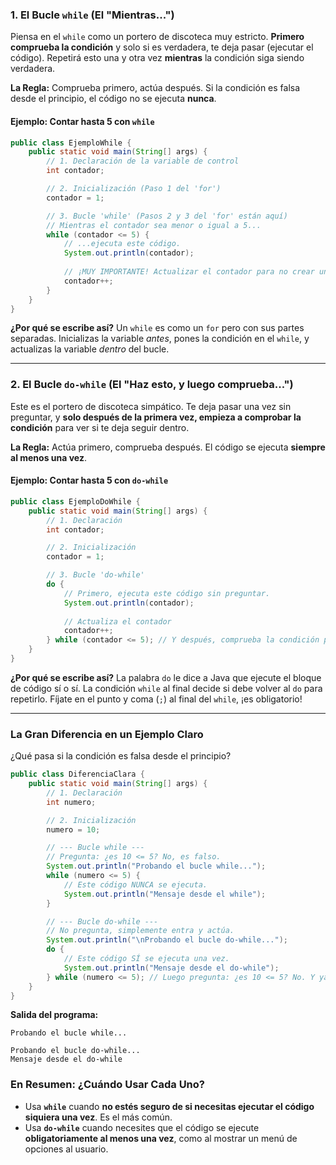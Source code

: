 

### **1. El Bucle `while` (El "Mientras...")**

Piensa en el `while` como un portero de discoteca muy estricto. **Primero comprueba la condición** y solo si es verdadera, te deja pasar (ejecutar el código). Repetirá esto una y otra vez **mientras** la condición siga siendo verdadera.

**La Regla:** Comprueba primero, actúa después. Si la condición es falsa desde el principio, el código no se ejecuta **nunca**.

#### **Ejemplo: Contar hasta 5 con `while`**

```java
public class EjemploWhile {
    public static void main(String[] args) {
        // 1. Declaración de la variable de control
        int contador;

        // 2. Inicialización (Paso 1 del 'for')
        contador = 1;

        // 3. Bucle 'while' (Pasos 2 y 3 del 'for' están aquí)
        // Mientras el contador sea menor o igual a 5...
        while (contador <= 5) {
            // ...ejecuta este código.
            System.out.println(contador);
            
            // ¡MUY IMPORTANTE! Actualizar el contador para no crear un bucle infinito.
            contador++;
        }
    }
}
```
**¿Por qué se escribe así?** Un `while` es como un `for` pero con sus partes separadas. Inicializas la variable *antes*, pones la condición en el `while`, y actualizas la variable *dentro* del bucle.

---

### **2. El Bucle `do-while` (El "Haz esto, y luego comprueba...")**

Este es el portero de discoteca simpático. Te deja pasar una vez sin preguntar, y **solo después de la primera vez, empieza a comprobar la condición** para ver si te deja seguir dentro.

**La Regla:** Actúa primero, comprueba después. El código se ejecuta **siempre al menos una vez**.

#### **Ejemplo: Contar hasta 5 con `do-while`**
```java
public class EjemploDoWhile {
    public static void main(String[] args) {
        // 1. Declaración
        int contador;

        // 2. Inicialización
        contador = 1;

        // 3. Bucle 'do-while'
        do {
            // Primero, ejecuta este código sin preguntar.
            System.out.println(contador);
            
            // Actualiza el contador
            contador++;
        } while (contador <= 5); // Y después, comprueba la condición para ver si repite.
    }
}
```
**¿Por qué se escribe así?** La palabra `do` le dice a Java que ejecute el bloque de código sí o sí. La condición `while` al final decide si debe volver al `do` para repetirlo. Fíjate en el punto y coma (`;`) al final del `while`, ¡es obligatorio!

---

### **La Gran Diferencia en un Ejemplo Claro**

¿Qué pasa si la condición es falsa desde el principio?

```java
public class DiferenciaClara {
    public static void main(String[] args) {
        // 1. Declaración
        int numero;

        // 2. Inicialización
        numero = 10;

        // --- Bucle while ---
        // Pregunta: ¿es 10 <= 5? No, es falso.
        System.out.println("Probando el bucle while...");
        while (numero <= 5) {
            // Este código NUNCA se ejecuta.
            System.out.println("Mensaje desde el while");
        }

        // --- Bucle do-while ---
        // No pregunta, simplemente entra y actúa.
        System.out.println("\nProbando el bucle do-while...");
        do {
            // Este código SÍ se ejecuta una vez.
            System.out.println("Mensaje desde el do-while");
        } while (numero <= 5); // Luego pregunta: ¿es 10 <= 5? No. Y ya no repite.
    }
}
```
**Salida del programa:**
```
Probando el bucle while...

Probando el bucle do-while...
Mensaje desde el do-while
```

### **En Resumen: ¿Cuándo Usar Cada Uno?**

*   Usa **`while`** cuando **no estés seguro de si necesitas ejecutar el código siquiera una vez**. Es el más común.
*   Usa **`do-while`** cuando necesites que el código se ejecute **obligatoriamente al menos una vez**, como al mostrar un menú de opciones al usuario.
